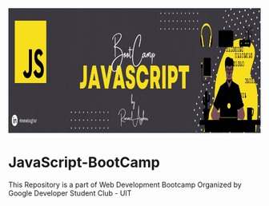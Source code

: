 <img src="https://github.com/rimmelasghar/JavaScript-BootCamp/blob/main/imgs/JavaScript.jpg" alt="Girl in a jacket" width="1000" height="250">

# JavaScript-BootCamp
This Repository is a part of Web Development Bootcamp Organized by Google Developer Student Club - UIT 
